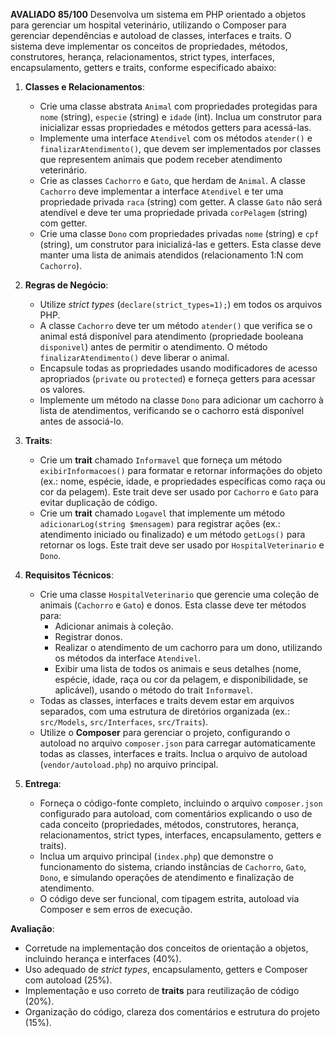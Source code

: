 **AVALIADO 85/100**
Desenvolva um sistema em PHP orientado a objetos para gerenciar um hospital veterinário, utilizando o Composer para gerenciar dependências e autoload de classes, interfaces e traits. O sistema deve implementar os conceitos de propriedades, métodos, construtores, herança, relacionamentos, strict types, interfaces, encapsulamento, getters e traits, conforme especificado abaixo:

1. **Classes e Relacionamentos**:
   - Crie uma classe abstrata `Animal` com propriedades protegidas para `nome` (string), `especie` (string) e `idade` (int). Inclua um construtor para inicializar essas propriedades e métodos getters para acessá-las.
   - Implemente uma interface `Atendivel` com os métodos `atender()` e `finalizarAtendimento()`, que devem ser implementados por classes que representem animais que podem receber atendimento veterinário.
   - Crie as classes `Cachorro` e `Gato`, que herdam de `Animal`. A classe `Cachorro` deve implementar a interface `Atendivel` e ter uma propriedade privada `raca` (string) com getter. A classe `Gato` não será atendível e deve ter uma propriedade privada `corPelagem` (string) com getter.
   - Crie uma classe `Dono` com propriedades privadas `nome` (string) e `cpf` (string), um construtor para inicializá-las e getters. Esta classe deve manter uma lista de animais atendidos (relacionamento 1:N com `Cachorro`).

2. **Regras de Negócio**:
   - Utilize *strict types* (`declare(strict_types=1);`) em todos os arquivos PHP.
   - A classe `Cachorro` deve ter um método `atender()` que verifica se o animal está disponível para atendimento (propriedade booleana `disponivel`) antes de permitir o atendimento. O método `finalizarAtendimento()` deve liberar o animal.
   - Encapsule todas as propriedades usando modificadores de acesso apropriados (`private` ou `protected`) e forneça getters para acessar os valores.
   - Implemente um método na classe `Dono` para adicionar um cachorro à lista de atendimentos, verificando se o cachorro está disponível antes de associá-lo.

3. **Traits**:
   - Crie um **trait** chamado `Informavel` que forneça um método `exibirInformacoes()` para formatar e retornar informações do objeto (ex.: nome, espécie, idade, e propriedades específicas como raça ou cor da pelagem). Este trait deve ser usado por `Cachorro` e `Gato` para evitar duplicação de código.
   - Crie um **trait** chamado `Logavel` that implemente um método `adicionarLog(string $mensagem)` para registrar ações (ex.: atendimento iniciado ou finalizado) e um método `getLogs()` para retornar os logs. Este trait deve ser usado por `HospitalVeterinario` e `Dono`.

4. **Requisitos Técnicos**:
   - Crie uma classe `HospitalVeterinario` que gerencie uma coleção de animais (`Cachorro` e `Gato`) e donos. Esta classe deve ter métodos para:
     - Adicionar animais à coleção.
     - Registrar donos.
     - Realizar o atendimento de um cachorro para um dono, utilizando os métodos da interface `Atendivel`.
     - Exibir uma lista de todos os animais e seus detalhes (nome, espécie, idade, raça ou cor da pelagem, e disponibilidade, se aplicável), usando o método do trait `Informavel`.
   - Todas as classes, interfaces e traits devem estar em arquivos separados, com uma estrutura de diretórios organizada (ex.: `src/Models`, `src/Interfaces`, `src/Traits`).
   - Utilize o **Composer** para gerenciar o projeto, configurando o autoload no arquivo `composer.json` para carregar automaticamente todas as classes, interfaces e traits. Inclua o arquivo de autoload (`vendor/autoload.php`) no arquivo principal.

5. **Entrega**:
   - Forneça o código-fonte completo, incluindo o arquivo `composer.json` configurado para autoload, com comentários explicando o uso de cada conceito (propriedades, métodos, construtores, herança, relacionamentos, strict types, interfaces, encapsulamento, getters e traits).
   - Inclua um arquivo principal (`index.php`) que demonstre o funcionamento do sistema, criando instâncias de `Cachorro`, `Gato`, `Dono`, e simulando operações de atendimento e finalização de atendimento.
   - O código deve ser funcional, com tipagem estrita, autoload via Composer e sem erros de execução.

**Avaliação**:
- Corretude na implementação dos conceitos de orientação a objetos, incluindo herança e interfaces (40%).
- Uso adequado de *strict types*, encapsulamento, getters e Composer com autoload (25%).
- Implementação e uso correto de **traits** para reutilização de código (20%).
- Organização do código, clareza dos comentários e estrutura do projeto (15%).
